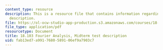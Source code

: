 ```yaml
---
content_type: resource
description: This is a resource file that contains information regarding midterm test
  description.
file: https://ol-ocw-studio-app-production.s3.amazonaws.com/courses/18-103-fourier-analysis-fall-2013/fab13ed7a9917680589106ef9a7903c7_MIT18_103F13_midterm-des.pdf
file_type: application/pdf
resourcetype: Document
title: 18.103 Fourier Analysis, Midterm test description
uid: fab13ed7-a991-7680-5891-06ef9a7903c7
---
```

